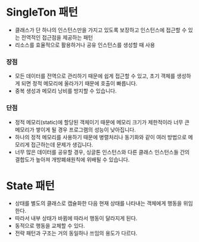 # SingleTon 패턴
- 클래스가 단 하나의 인스턴스만을 가지고 있도록 보장하고 인스턴스에 접근할 수 있는 전역적인 접근점을 제공하는 패턴
- 리소스를 효율적으로 활용하거나 공유 인스턴스를 생성할 때 사용
### 장점
- 모든 데이터를 전역으로 관리하기 때문에 쉽게 접근할 수 있고, 초기 객체를 생성하게 되면 정적 메모리에 올라가기 때문에 호출이 빠릅니다.
- 중복 생성과 메모리 낭비를 방지할 수 있습니다. 
### 단점
- 정적 메모리(static)에 할당된 객체이기 때문에 메모리 크기가 제한적이라 너무 큰 메모리가 쌓이게 될 경우 프로그램의 성능이 낮아집니다.
-  하나의 정적 메모리를 사용하기 때문에 병렬처리나 동기화와 같이 여러 방법으로 메모리게 접근하는데 문제가 생깁니다.
-  너무 많은 데이터를 공유할 경우, 싱글톤 인스턴스와 다른 클래스 인스턴스들 간의 결합도가 높아져 개방폐쇄원칙에 위배될 수 있습니다.
  
# State 패턴
- 상태를 별도의 클래스로 캡슐화한 다음 현재 상태를 나타내는 객체에게 행동을 위임한다.
- 따라서 내부 상태가 바뀜에 따라서 행동이 달라지게 된다.
- 동적으로 행동을 교체할 수 있다.
- 전략 패턴과 구조는 거의 동일하나 쓰임의 용도가 다르다.
